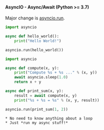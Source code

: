 #### AsyncIO - Async/Await (Python >= 3.7)

Major change is [asyncio.run](https://docs.python.org/3.10/library/asyncio-task.html#asyncio.run).

```python
import asyncio

async def hello_world():
    print("Hello World!")

asyncio.run(hello_world())
```

```python
import asyncio

async def compute(x, y):
    print("Compute %s + %s ..." % (x, y))
    await asyncio.sleep(1.0)
    return x + y

async def print_sum(x, y):
    result = await compute(x, y)
    print("%s + %s = %s" % (x, y, result))

asyncio.run(print_sum(1, 2))
```

```{admonition} Summary
* No need to know anything about a loop
* Just *run my async stuff!*
```
